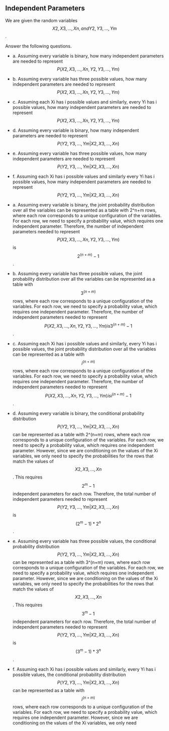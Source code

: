 ## Independent Parameters

We are given the random variables $$X2, X3, …, Xn, and Y2, Y3, …, Ym$$. 

Answer the following questions.
- a.	Assuming every variable is binary, how many independent parameters are needed to represent $$P(X2, X3, …, Xn, Y2, Y3, …, Ym)$$
- b.	Assuming every variable has three possible values, how many independent parameters are needed to represent $$P(X2, X3, …, Xn, Y2, Y3, …, Ym)$$
- c.	Assuming each Xi has i possible values and similarly, every Yi has i possible values, how many independent parameters are needed to represent $$P(X2, X3, …, Xn, Y2, Y3, …, Ym)$$
- d.	Assuming every variable is binary, how many independent parameters are needed to represent $$P(Y2, Y3, …, Ym | X2, X3, …, Xn)$$
- e.	Assuming every variable has three possible values, how many independent parameters are needed to represent $$P(Y2, Y3, …, Ym | X2, X3, …, Xn)$$
- f.	Assuming each Xi has i possible values and similarly every Yi has i possible values, how many independent parameters are needed to represent $$P(Y2, Y3, …, Ym | X2, X3, …, Xn)$$

- a. Assuming every variable is binary, the joint probability distribution over all the variables can be represented as a table with 2^n+m rows, where each row corresponds to a unique configuration of the variables. For each row, we need to specify a probability value, which requires one independent parameter. Therefore, the number of independent parameters needed to represent $$P(X2, X3, ..., Xn, Y2, Y3, ..., Ym)$$ is $$2^(n+m)-1$$.

- b. Assuming every variable has three possible values, the joint probability distribution over all the variables can be represented as a table with $$3^(n+m)$$ rows, where each row corresponds to a unique configuration of the variables. For each row, we need to specify a probability value, which requires one independent parameter. Therefore, the number of independent parameters needed to represent $$P(X2, X3, ..., Xn, Y2, Y3, ..., Ym) is 3^(n+m)-1$$.

- c. Assuming each Xi has i possible values and similarly, every Yi has i possible values, the joint probability distribution over all the variables can be represented as a table with $$i^(n+m)$$ rows, where each row corresponds to a unique configuration of the variables. For each row, we need to specify a probability value, which requires one independent parameter. Therefore, the number of independent parameters needed to represent $$P(X2, X3, ..., Xn, Y2, Y3, ..., Ym) is i^(n+m)-1$$.

- d. Assuming every variable is binary, the conditional probability distribution $$P(Y2, Y3, ..., Ym | X2, X3, ..., Xn)$$ can be represented as a table with 2^(n+m) rows, where each row corresponds to a unique configuration of the variables. For each row, we need to specify a probability value, which requires one independent parameter. However, since we are conditioning on the values of the Xi variables, we only need to specify the probabilities for the rows that match the values of $$X2, X3, ..., Xn$$. This requires $$2^m-1$$ independent parameters for each row. Therefore, the total number of independent parameters needed to represent $$P(Y2, Y3, ..., Ym | X2, X3, ..., Xn)$$ is $$(2^m-1)*2^n$$.

- e. Assuming every variable has three possible values, the conditional probability distribution $$P(Y2, Y3, ..., Ym | X2, X3, ..., Xn)$$ can be represented as a table with 3^(n+m) rows, where each row corresponds to a unique configuration of the variables. For each row, we need to specify a probability value, which requires one independent parameter. However, since we are conditioning on the values of the Xi variables, we only need to specify the probabilities for the rows that match the values of $$X2, X3, ..., Xn$$. This requires $$3^m-1$$ independent parameters for each row. Therefore, the total number of independent parameters needed to represent $$P(Y2, Y3, ..., Ym | X2, X3, ..., Xn)$$ is $$(3^m-1)*3^n$$.

- f. Assuming each Xi has i possible values and similarly, every Yi has i possible values, the conditional probability distribution $$P(Y2, Y3, ..., Ym | X2, X3, ..., Xn)$$ can be represented as a table with $$i^(n+m)$$ rows, where each row corresponds to a unique configuration of the variables. For each row, we need to specify a probability value, which requires one independent parameter. However, since we are conditioning on the values of the Xi variables, we only need
